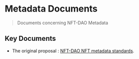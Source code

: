 # Metadata Documents
> Documents concerning NFT-DAO Metadata

## Key Documents

* The original proposal :  [NFT-DAO NFT metadata standards](/NFT-DAO-NFT-metadata-standards.md).
